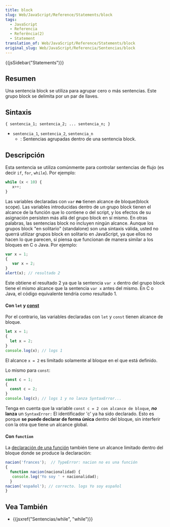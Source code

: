 ```yaml
---
title: block
slug: Web/JavaScript/Reference/Statements/block
tags:
  - JavaScript
  - Referencia
  - Referência(2)
  - Statement
translation_of: Web/JavaScript/Reference/Statements/block
original_slug: Web/JavaScript/Referencia/Sentencias/block
---
```


{{jsSidebar("Statements")}}

## Resumen

Una sentencia block se utiliza para agrupar cero o más sentencias. Este grupo block se delimita por un par de llaves.

## Sintaxis

```
{ sentencia_1; sentencia_2; ... sentencia_n; }
```

- `sentencia_1`, `sentencia_2`, `sentencia_n`
  - : Sentencias agrupadas dentro de una sentencia block.

## Descripción

Esta sentencia se utiliza comúnmente para controlar sentencias de flujo (es decir `if`, `for`, `while`). Por ejemplo:

```js
while (x < 10) {
   x++;
}
```

Las variables declaradas con `var` **no** tienen alcance de bloque(block scope). Las variables introducidas dentro de un grupo block tienen el alcance de la función que lo contiene o del script, y los efectos de su asignación persisten más allá del grupo block en sí mismo. En otras palabras, las sentencias block no incluyen ningún alcance. Aunque los grupos block "en solitario" (standalone) son una sintaxis válida, usted no querrá utilizar grupos block en solitario en JavaScript, ya que ellos no hacen lo que parecen, si piensa que funcionan de manera similar a los bloques en C o Java. Por ejemplo:

```js
var x = 1;
{
   var x = 2;
}
alert(x); // resultado 2
```

Este obtiene el resultado 2 ya que la sentencia `var x` dentro del grupo block tiene el mismo alcance que la sentencia `var x` antes del mismo. En C o Java, el código equivalente tendría como resultado 1.

#### Con `let` y [const](/es/docs/Web/JavaScript/Referencia/Sentencias/const)

Por el contrario, las variables declaradas con `let` y `const` tienen alcance de bloque.

```js
let x = 1;
{
  let x = 2;
}
console.log(x); // logs 1
```

El alcance `x = 2` es limitado solamente al bloque en el que está definido.

Lo mismo para `const`:

```js
const c = 1;
{
  const c = 2;
}
console.log(c); // logs 1 y no lanza SyntaxError...
```

Tenga en cuenta que la variable `const c = 2 con alcance de bloque`, **_no_ lanza** un `SyntaxError:` El identificador 'c' ya ha sido declarado. Esto es porque **se puede declarar de forma única** dentro del bloque, sin interferir con la otra que tiene un alcance global.

#### Con `function`

La [declaración de una función](/es/docs/Web/JavaScript/Reference/Statements/function) también tiene un alcance limitado dentro del bloque donde se produce la declaración:

```js
nacion('frances');  // TypeError: nacion no es una función
{
  function nacion(nacionalidad) {
   console.log('Yo soy ' + nacionalidad);
  }
nacion('español'); // correcto. logs Yo soy español
}
```

## Vea También

- {{jsxref("Sentencias/while", "while")}}

